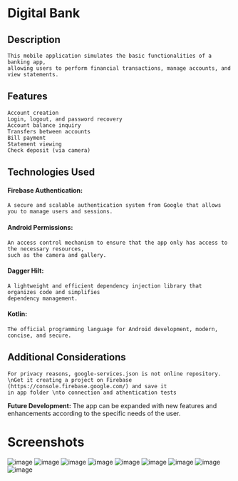 # **Digital Bank**

## Description
    This mobile application simulates the basic functionalities of a banking app,
    allowing users to perform financial transactions, manage accounts, and view statements.


## **Features**
    Account creation
    Login, logout, and password recovery
    Account balance inquiry
    Transfers between accounts
    Bill payment
    Statement viewing
    Check deposit (via camera)


## **Technologies Used**
#### **Firebase Authentication:**
    A secure and scalable authentication system from Google that allows  
    you to manage users and sessions.
#### **Android Permissions:**
    An access control mechanism to ensure that the app only has access to the necessary resources,  
    such as the camera and gallery.
#### **Dagger Hilt:**
    A lightweight and efficient dependency injection library that organizes code and simplifies  
    dependency management.
#### **Kotlin:**
    The official programming language for Android development, modern, concise, and secure.
    
## **Additional Considerations**    
    For privacy reasons, google-services.json is not online repository. 
    \nGet it creating a project on Firebase (https://console.firebase.google.com/) and save it
    in app folder \nto connection and athentication tests
**Future Development:** 
    The app can be expanded with new features and enhancements according to the specific needs of the user.

# **Screenshots**
![image](https://github.com/do5-5anto5/digital-bank/assets/138328613/7e280ed9-e06a-43ff-905e-b30f04d49fc0)
![image](https://github.com/do5-5anto5/digital-bank/assets/138328613/436a313c-b584-4c05-b3c9-fd2f5e34f1fe)
![image](https://github.com/do5-5anto5/digital-bank/assets/138328613/eda26d26-4d23-49a7-accb-7e52ed3ddba0)
![image](https://github.com/do5-5anto5/digital-bank/assets/138328613/4287494b-0ee7-476b-a8f4-c14684a820c4)
![image](https://github.com/do5-5anto5/digital-bank/assets/138328613/055d0c37-6700-4def-a137-c1947072444f)
![image](https://github.com/do5-5anto5/digital-bank/assets/138328613/7cbe995d-1757-4ae1-9648-dc3e0e174289)
![image](https://github.com/do5-5anto5/digital-bank/assets/138328613/eab6d90e-e4e9-4a9e-8a1e-980a57a29277)
![image](https://github.com/do5-5anto5/digital-bank/assets/138328613/91490eaf-9130-4b35-b14f-2caf5bf5b915)
![image](https://github.com/do5-5anto5/digital-bank/assets/138328613/844f11ee-6407-4457-91d9-b8b545f96486)
